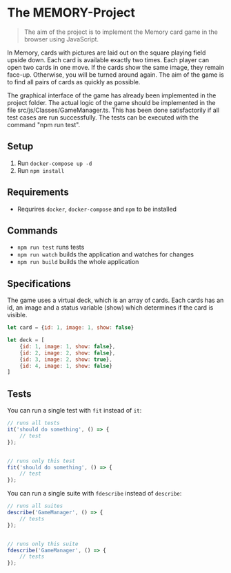 # The MEMORY-Project

> The aim of the project is to implement the Memory card game in the browser using JavaScript.

In Memory, cards with pictures are laid out on the square playing field upside down.
Each card is available exactly two times. Each player can open two cards in one move.
If the cards show the same image, they remain face-up. Otherwise, you will be turned around again.
The aim of the game is to find all pairs of cards as quickly as possible.

The graphical interface of the game has already been implemented in the project folder.
The actual logic of the game should be implemented in the file src/js/Classes/GameManager.ts.
This has been done satisfactorily if all test cases are run successfully.
The tests can be executed with the command "npm run test".

## Setup
1. Run `docker-compose up -d`
2. Run `npm install`

## Requirements
- Requrires `docker`, `docker-compose` and `npm` to be installed

## Commands
 - `npm run test` runs tests
 - `npm run watch` builds the application and watches for changes
 - `npm run build` builds the whole application

## Specifications
The game uses a virtual deck, which is an array of cards.
Each cards has an id, an image and a status variable (show) which determines if the card is visible.
```javascript
let card = {id: 1, image: 1, show: false}

let deck = [
    {id: 1, image: 1, show: false},
    {id: 2, image: 2, show: false},
    {id: 3, image: 2, show: true},
    {id: 4, image: 1, show: false}
]
```

## Tests
You can run a single test with `fit` instead of `it`:
```javascript
// runs all tests
it('should do something', () => {
    // test
});


// runs only this test
fit('should do something', () => {
    // test
});
```


You can run a single suite with `fdescribe` instead of `describe`:
```javascript
// runs all suites
describe('GameManager', () => {
    // tests
});


// runs only this suite
fdescribe('GameManager', () => {
    // tests
});
```
